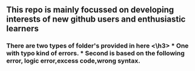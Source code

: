 <h2>This repo is mainly focussed on developing interests of new github users and enthusiastic learners</h2>
<h3>There are two types of folder's provided in here <\h3>
  * One with typo kind of errors.
  * Second is based on the following error,
  logic error,excess code,wrong syntax.
